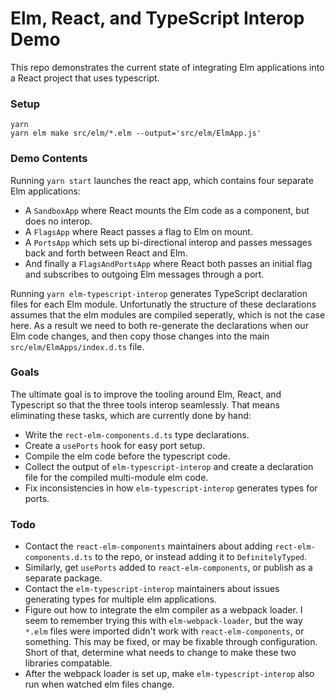 # Elm, React, and TypeScript Interop Demo

This repo demonstrates the current state of integrating Elm applications into a
React project that uses typescript.

### Setup

```
yarn
yarn elm make src/elm/*.elm --output='src/elm/ElmApp.js'
```

### Demo Contents

Running `yarn start` launches the react app, which contains four separate Elm
applications:

- A `SandboxApp` where React mounts the Elm code as a component, but does no interop.
- A `FlagsApp` where React passes a flag to Elm on mount.
- A `PortsApp` which sets up bi-directional interop and passes messages back and
  forth between React and Elm.
- And finally a `FlagsAndPortsApp` where React both passes an initial flag and
  subscribes to outgoing Elm messages through a port.

Running `yarn elm-typescript-interop` generates TypeScript declaration files for
each Elm module. Unfortunatly the structure of these declarations assumes that
the elm modules are compiled seperatly, which is not the case here. As a result
we need to both re-generate the declarations when our Elm code changes, and then
copy those changes into the main `src/elm/ElmApps/index.d.ts` file.

### Goals

The ultimate goal is to improve the tooling around Elm, React, and Typescript so
that the three tools interop seamlessly. That means eliminating these tasks,
which are currently done by hand:

- Write the `rect-elm-components.d.ts` type declarations.
- Create a `usePorts` hook for easy port setup.
- Compile the elm code before the typescript code.
- Collect the output of `elm-typescript-interop` and create a declaration file
  for the compiled multi-module elm code.
- Fix inconsistencies in how `elm-typescript-interop` generates types for ports.

### Todo

- Contact the `react-elm-components` maintainers about adding `rect-elm-components.d.ts`
  to the repo, or instead adding it to `DefinitelyTyped`.
- Similarly, get `usePorts` added to `react-elm-components`, or publish as a
  separate package.
- Contact the `elm-typescript-interop` maintainers about issues generating types
  for multiple elm applications.
- Figure out how to integrate the elm compiler as a webpack loader. I seem to
  remember trying this with `elm-webpack-loader`, but the way `*.elm` files were
  imported didn't work with `react-elm-components`, or something. This may be
  fixed, or may be fixable through configuration. Short of that, determine what
  needs to change to make these two libraries compatable.
- After the webpack loader is set up, make `elm-typescript-interop` also run
  when watched elm files change.
